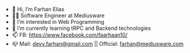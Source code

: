 - 👋 Hi, I’m Farhan Elias
- 🧑‍💻 Software Engineer at Mediusware
- 👀 I’m interested in Web Programming
- 🌱 I’m currently learning tRPC and Backend technologies
- 📫 FB: https://www.facebook.com/faarhaan10/  
- 📪 Mail: devv.farhan@gmail.com || Official: farhan@mediusware.com


<!---
faarhaan10/faarhaan10 is a ✨ special ✨ repository because its `README.md` (this file) appears on your GitHub profile.
You can click the Preview link to take a look at your changes.
--->

